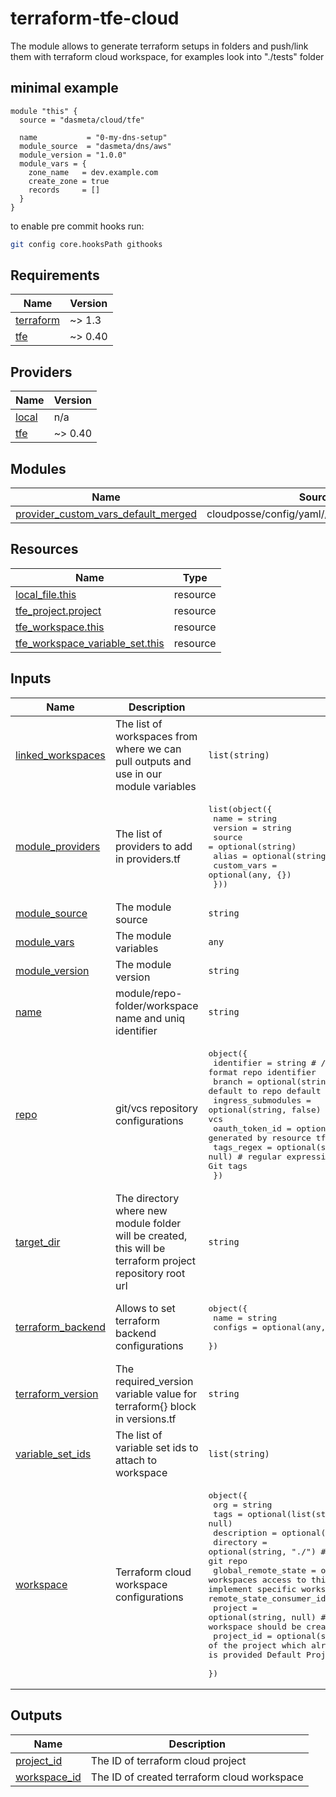 # terraform-tfe-cloud
The module allows to generate terraform setups in folders and push/link them with terraform cloud workspace, for examples look into "./tests" folder

## minimal example
```hcl
module "this" {
  source = "dasmeta/cloud/tfe"

  name           = "0-my-dns-setup"
  module_source  = "dasmeta/dns/aws"
  module_version = "1.0.0"
  module_vars = {
    zone_name   = dev.example.com
    create_zone = true
    records     = []
  }
}
```

to enable pre commit hooks run:
```sh
git config core.hooksPath githooks
```
<!-- BEGINNING OF PRE-COMMIT-TERRAFORM DOCS HOOK -->
## Requirements

| Name | Version |
|------|---------|
| <a name="requirement_terraform"></a> [terraform](#requirement\_terraform) | ~> 1.3 |
| <a name="requirement_tfe"></a> [tfe](#requirement\_tfe) | ~> 0.40 |

## Providers

| Name | Version |
|------|---------|
| <a name="provider_local"></a> [local](#provider\_local) | n/a |
| <a name="provider_tfe"></a> [tfe](#provider\_tfe) | ~> 0.40 |

## Modules

| Name | Source | Version |
|------|--------|---------|
| <a name="module_provider_custom_vars_default_merged"></a> [provider\_custom\_vars\_default\_merged](#module\_provider\_custom\_vars\_default\_merged) | cloudposse/config/yaml//modules/deepmerge | 0.2.0 |

## Resources

| Name | Type |
|------|------|
| [local_file.this](https://registry.terraform.io/providers/hashicorp/local/latest/docs/resources/file) | resource |
| [tfe_project.project](https://registry.terraform.io/providers/hashicorp/tfe/latest/docs/resources/project) | resource |
| [tfe_workspace.this](https://registry.terraform.io/providers/hashicorp/tfe/latest/docs/resources/workspace) | resource |
| [tfe_workspace_variable_set.this](https://registry.terraform.io/providers/hashicorp/tfe/latest/docs/resources/workspace_variable_set) | resource |

## Inputs

| Name | Description | Type | Default | Required |
|------|-------------|------|---------|:--------:|
| <a name="input_linked_workspaces"></a> [linked\_workspaces](#input\_linked\_workspaces) | The list of workspaces from where we can pull outputs and use in our module variables | `list(string)` | `null` | no |
| <a name="input_module_providers"></a> [module\_providers](#input\_module\_providers) | The list of providers to add in providers.tf | <pre>list(object({<br>    name        = string<br>    version     = string<br>    source      = optional(string)<br>    alias       = optional(string)<br>    custom_vars = optional(any, {})<br>  }))</pre> | `[]` | no |
| <a name="input_module_source"></a> [module\_source](#input\_module\_source) | The module source | `string` | n/a | yes |
| <a name="input_module_vars"></a> [module\_vars](#input\_module\_vars) | The module variables | `any` | `{}` | no |
| <a name="input_module_version"></a> [module\_version](#input\_module\_version) | The module version | `string` | n/a | yes |
| <a name="input_name"></a> [name](#input\_name) | module/repo-folder/workspace name and uniq identifier | `string` | n/a | yes |
| <a name="input_repo"></a> [repo](#input\_repo) | git/vcs repository configurations | <pre>object({<br>    identifier         = string                  # <organization>/<repository> format repo identifier<br>    branch             = optional(string, null)  # will default to repo default branch if not set<br>    ingress_submodules = optional(string, false) # whether to fetch submodules a]when cloning vcs<br>    oauth_token_id     = optional(string, null)  # the auth token generated by resource tfe_oauth_client<br>    tags_regex         = optional(string, null)  # regular expression used to trigger Workspace run for matching Git tags<br>  })</pre> | `null` | no |
| <a name="input_target_dir"></a> [target\_dir](#input\_target\_dir) | The directory where new module folder will be created, this will be terraform project repository root url | `string` | `"./"` | no |
| <a name="input_terraform_backend"></a> [terraform\_backend](#input\_terraform\_backend) | Allows to set terraform backend configurations | <pre>object({<br>    name    = string<br>    configs = optional(any, {})<br>  })</pre> | <pre>{<br>  "configs": null,<br>  "name": null<br>}</pre> | no |
| <a name="input_terraform_version"></a> [terraform\_version](#input\_terraform\_version) | The required\_version variable value for terraform{} block in versions.tf | `string` | `">= 1.3.0"` | no |
| <a name="input_variable_set_ids"></a> [variable\_set\_ids](#input\_variable\_set\_ids) | The list of variable set ids to attach to workspace | `list(string)` | `null` | no |
| <a name="input_workspace"></a> [workspace](#input\_workspace) | Terraform cloud workspace configurations | <pre>object({<br>    org                 = string<br>    tags                = optional(list(string), null)<br>    description         = optional(string, null)<br>    directory           = optional(string, "./") # this seems supposed to be the root directory of git repo<br>    global_remote_state = optional(bool, true)   # allow org workspaces access to this workspace state, TODO: there is a way to implement specific workspaces whitelisting using remote_state_consumer_ids, needs apply and testing<br>    project             = optional(string, null) # name of the project to be created and where the workspace should be created<br>    project_id          = optional(string, null) # ID of the project which already exists, if none of project and project_id is provided Default Project is used for storing workspaces<br>  })</pre> | n/a | yes |

## Outputs

| Name | Description |
|------|-------------|
| <a name="output_project_id"></a> [project\_id](#output\_project\_id) | The ID of terraform cloud project |
| <a name="output_workspace_id"></a> [workspace\_id](#output\_workspace\_id) | The ID of created terraform cloud workspace |
<!-- END OF PRE-COMMIT-TERRAFORM DOCS HOOK -->
